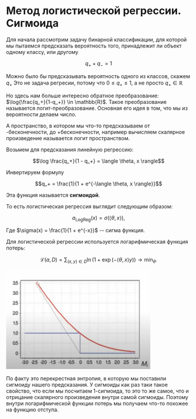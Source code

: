 # Метод логистической регрессии. Сигмоида

Для начала рассмотрим задачу бинарной классификации, для которой мы пытаемся предсказать вероятность того, принадлежит ли объект одному классу, или другому

$$q_+ + q_- = 1$$

Можно было бы предсказывать вероятность одного из классов, скажем $q_+$ Это не задача регресии, потому что $0 \leq q_+ \leq 1$, а не просто $q_+ \in \mathbb{R}$

Но здесь нам больше интересно обратное преобразование: $\log{\frac{q_+}{1-q_+}} \in \mathbb{R}$. Такое преобразование называется логит-преобразование. Основная его идея в том, что мы из вероятности делаем число.

А пространство, в котором мы что-то предсказываем от -бесконечности, до +бесконечности, например вычисляем скалярное произведение называется логит пространством.

Возьмем для предсказания линейную регрессию:

$$\log \frac{q_+}{1 - q_+} = \langle \theta, x \rangle$$

Инвертируем формулу

$$q_+ = \frac{1}{1 + e^{-\langle \theta, x \rangle}}$$

Эта функция называется **сигмоидой**.

То есть логистическая регрессия выглядит следующим образом:

$$a_{\text{LogReg}}(x) = \sigma (\langle \theta, x \rangle),$$

Где $\sigma(x) = \frac{1}{1 + e^{-x}}$ -- сигма функция.

Для логистической регрессии используется логарифмическая функция потерь:

$$\mathcal{L}(a, D) = \sum_{(x, y) \in D} \ln(1 + \exp(-\langle \theta, x \rangle y)) \to \min_{\theta}.$$

![Логарифмическая функция потерь](assets/LogarithmLoss.png)

По факту это перекрестная энтропия, в которую мы поставили сигмоиду нашего предсказания. У сигмоиды как раз таки такое свойство, что если мы посчитаем 1-сигмоида, то это то же самое, что и отрицание скалярного произведения внутри самой сигмоиды. Поэтому внутри логарифмической функции потерь мы получаем что-то похожее на функцию отступа.
